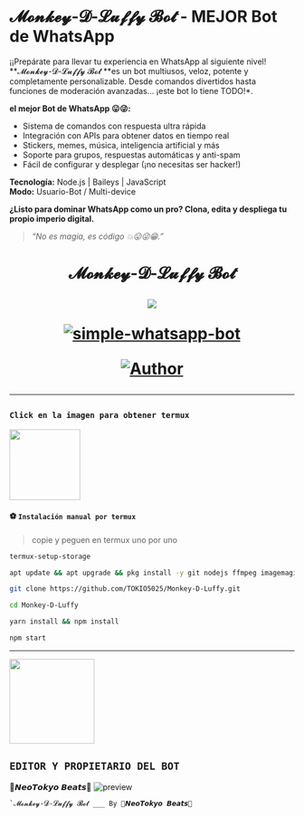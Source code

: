 # **𝓜𝓸𝓷𝓴𝓮𝔂-𝓓-𝓛𝓾𝓯𝓯𝔂 𝓑𝓸𝓽 - MEJOR Bot de WhatsApp**

¡¡Prepárate para llevar tu experiencia en WhatsApp al siguiente nivel! **𝓜𝓸𝓷𝓴𝓮𝔂-𝓓-𝓛𝓾𝓯𝓯𝔂 𝓑𝓸𝓽 **es un bot multiusos, veloz, potente y completamente personalizable. Desde comandos divertidos hasta funciones de moderación avanzadas… ¡este bot lo tiene TODO!*.

**el mejor Bot de WhatsApp 😛😜:**
- Sistema de comandos con respuesta ultra rápida  
- Integración con APIs para obtener datos en tiempo real  
- Stickers, memes, música, inteligencia artificial y más  
- Soporte para grupos, respuestas automáticas y anti-spam  
- Fácil de configurar y desplegar (¡no necesitas ser hacker!)

**Tecnología:** Node.js | Baileys | JavaScript  
**Modo:** Usuario-Bot / Multi-device

**¿Listo para dominar WhatsApp como un pro? Clona, edita y despliega tu propio imperio digital.**

> *“No es magia, es código 💥😛😜😁.”*



<h1 align="center">𝓜𝓸𝓷𝓴𝓮𝔂-𝓓-𝓛𝓾𝓯𝓯𝔂 𝓑𝓸𝓽</p>
<p>
        <img src= "https://qu.ax/nhqRr.jpg">
    </p>
    <p align="center">
        <a href="#"><img title="simple-whatsapp-bot" src="https://img.shields.io/badge/-SIMPLE--WHATSAPP--BOT-green?colorA=%23ff0000&colorB=%23017e40&style=for-the-badge"></a>
    </p>
    <p>
        <a href="https://github.com/TOKIO5025"><img title="Author"    src="https://img.shields.io/badge/Author-TOKIO-purple.svg?style=for-the-badge&logo=github"></a>
    </p>
    <p>
  
---------


### **`Click en la imagen para obtener termux`**
<a
href="https://www.mediafire.com/file/3hsvi3xkpq3a64o/termux_118.a"><img src="https://qu.ax/finc.jpg" height="125px"></a>

<div align=>

#### **⚽️ `Instalación manual por termux`**
> copie y peguen en termux uno por uno 
```bash
termux-setup-storage
```

```bash
apt update && apt upgrade && pkg install -y git nodejs ffmpeg imagemagick yarn
```

```bash
git clone https://github.com/TOKIO5025/Monkey-D-Luffy.git
```

```bash
cd Monkey-D-Luffy
```

```bash
yarn install && npm install
```

```bash
npm start
```
---------


<a href="https://github.com/TOKIO5025/Monkey-D-Luffy" target="_blank"> 
    <img src="https://i.ibb.co/QrkLbP4/file.jpg" alt="" width="150"/> 
</a> 

## `EDITOR Y PROPIETARIO DEL BOT` 
🐉𝙉𝙚𝙤𝙏𝙤𝙠𝙮𝙤 𝘽𝙚𝙖𝙩𝙨🐲  ![preview](https://user-images.githubusercontent.com/100887441/156953527-740d110d-3ee5-41e5-9899-fd4d4b248d43.gif)

```bash
`𝓜𝓸𝓷𝓴𝓮𝔂-𝓓-𝓛𝓾𝓯𝓯𝔂 𝓑𝓸𝓽 ___ By 🐉𝙉𝙚𝙤𝙏𝙤𝙠𝙮𝙤 𝘽𝙚𝙖𝙩𝙨🐲
